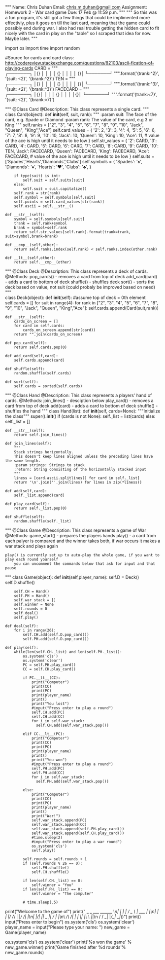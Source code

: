 """
Name: Chris Duhan
Email: chris.m.duhan@gmail.com
Assignment: Homework 2 - War card game
Due: 17 Feb @ 11:59 p.m.
"""
"""
So this was a fun program, it's still got a few things that could be implimented more effectivly, 
plus it goes on till the last card, meaning that the game could possibly end during war. I also had
real trouble getting the hidden card to fit nicely with the card in play on the "table" so I scraped
that idea for now. Maybe later.
"""

import os
import time
import random

#Source for cards and card class: http://codereview.stackexchange.com/questions/82103/ascii-fication-of-playing-cards
CARD = """\
┌───────┐
│{}     │
│       │
│   {}  │
│       │
│     {}│
└───────┘
""".format('{trank:^2}', '{suit: <2}', '{brank:^2}')
TEN = """\
┌───────┐
│{}    │
│       │
│   {}  │
│       │
│    {}│
└───────┘
""".format('{trank:^3}', '{suit: <2}', '{brank:^3}')
FACECARD = """\
┌───────┐
│{}│
│       │
│   {}  │
│       │
│{}│
└───────┘
""".format('{trank:<7}', '{suit: <2}', '{brank:>7}')

"""
@Class Card 
@Description:
    This class represents a single card. 
""" 
class Card(object):
    def __init__(self, suit, rank):
        """
        :param suit: The face of the card, e.g. Spade or Diamond
        :param rank: The value of the card, e.g 3 or King
        """
        self.ranks = ["2", "3", "4", "5", "6", "7", "8", "9", "10", "Jack", "Queen", "King","Ace"]
        self.card_values = {
            '2': 2,
            '3': 3,
            '4': 4,
            '5': 5,
            '6': 6,
            '7': 7,
            '8': 8,
            '9': 9,
            '10': 10,
            'Jack': 10,
            'Queen': 10,
            'King': 10,
            'Ace': 11,  # value of the ace is high until it needs to be low
        }
        self.str_values = {
            '2': CARD,
            '3': CARD,
            '4': CARD,
            '5': CARD,
            '6': CARD,
            '7': CARD,
            '8': CARD,
            '9': CARD,
            '10': TEN,
            'Jack': FACECARD,
            'Queen': FACECARD,
            'King': FACECARD,
            'Ace': FACECARD,  # value of the ace is high until it needs to be low
        }
        self.suits = ['Spades','Hearts','Diamonds','Clubs']
        self.symbols = {
            'Spades':   '♠',
            'Diamonds': '♦',
            'Hearts':   '♥',
            'Clubs':    '♣',
        }
        
        if type(suit) is int:
            self.suit = self.suits[suit]
        else:
            self.suit = suit.capitalize()
        self.rank = str(rank)
        self.symbol = self.symbols[self.suit]
        self.points = self.card_values[str(rank)]
        self.ascii = self.__str__()
    
    def __str__(self):
        symbol = self.symbols[self.suit]
        trank = self.rank+symbol
        brank = symbol+self.rank
        return self.str_values[self.rank].format(trank=trank, suit=symbol,brank=brank)
           
    def __cmp__(self,other):
        return self.ranks.index(self.rank) < self.ranks.index(other.rank) 
    
    def __lt__(self,other):
        return self.__cmp__(other)

"""
@Class Deck 
@Description:
    This class represents a deck of cards. 
@Methods:
    pop_cards() - removes a card from top of deck
    add_card(card) - adds a card to bottom of deck
    shuffle() - shuffles deck
    sort() - sorts the deck based on value, not suit (could probaly be improved based on need)
"""       
class Deck(object):
    def __init__(self):
        #assume top of deck = 0th element
        self.cards = []
        for suit in range(4):
            for rank in ["2", "3", "4", "5", "6", "7", "8", "9", "10", "Jack", "Queen", "King","Ace"]:
                self.cards.append(Card(suit,rank))
                
    def __str__(self):
        cards_on_screen = []
        for card in self.cards:
            cards_on_screen.append(str(card))
        return "".join(cards_on_screen)
    
    def pop_card(self):
        return self.cards.pop(0)
        
    def add_card(self,card):
        self.cards.append(card)
        
    def shuffle(self):
        random.shuffle(self.cards)
    
    def sort(self):
        self.cards = sorted(self.cards)

"""
@Class Hand 
@Description:
    This class represents a players' hand of cards. 
@Methods:
    join_lines() - desciption below
    play_card() - removes a card from top of deck
    add(card) - adds a card to bottom of deck
    shuffle() - shuffles the hand
""" 
class Hand(list):
    def __init__(self, cards=None):
        """Initialize the class"""
        super().__init__()
        if (cards is not None):
            self._list = list(cards)
        else:
            self._list = []
    
    def __str__(self):
        return self.join_lines()

    def join_lines(self):
        """
        Stack strings horizontally.
        This doesn't keep lines aligned unless the preceding lines have the same length.
        :param strings: Strings to stack
        :return: String consisting of the horizontally stacked input
        """
        liness = [card.ascii.splitlines() for card in self._list]
        return '\n'.join(''.join(lines) for lines in zip(*liness))
    
    def add(self,card):
        self._list.append(card)
    
    def play_card(self):
        return self._list.pop(0)
    
    def shuffle(self):
        random.shuffle(self._list)

"""
@Class Game 
@Description:
    This class represents a game of War
@Methods:
    game_start() - prepares the players hands
    play() - a card from each palyer is compared and the winner takes both,
        if war occurs it makes a war stack and plays again
    
    play() is currently set up to auto-play the whole game, if you want to play each round yourself
        you can uncomment the commands below that ask for input and that pause
""" 
class Game(object):
    def __init__(self,player_name):
        self.D = Deck()
        self.D.shuffle()

        self.CH = Hand()
        self.PH = Hand()
        self.war_stack = []
        self.winner = None
        self.rounds = 0
        self.deal()
        self.play()
        
    def deal(self):
        for i in range(26):
            self.CH.add(self.D.pop_card())
            self.PH.add(self.D.pop_card())
            
    def play(self):
        while(len(self.CH._list) and len(self.PH._list)):
            os.system('cls')
            os.system('clear')
            PC = self.PH.play_card()
            CC = self.CH.play_card()
            
            if PC.__lt__(CC):
                print("Computer")
                print(CC)
                print(PC)
                print(player_name)
                print()
                print("You lost")
                #input("Press enter to play a round")
                self.CH.add(PC)
                self.CH.add(CC)
                for i in self.war_stack:
                  self.CH.add(self.war_stack.pop())
                  
            elif CC.__lt__(PC):
                print("Computer")
                print(CC)
                print(PC)
                print(player_name)
                print()
                print("You won")
                #input("Press enter to play a round")
                self.PH.add(PC)
                self.PH.add(CC)
                for i in self.war_stack:
                  self.PH.add(self.war_stack.pop())
                  
            else:
                print("Computer")
                print(CC)
                print(PC)
                print(player_name)
                print()
                print("War!")
                self.war_stack.append(PC)
                self.war_stack.append(CC)
                self.war_stack.append(self.PH.play_card())
                self.war_stack.append(self.CH.play_card())
                #time.sleep(2)
                #input("Press enter to play a war round")
                os.system('cls')
                self.play()

            self.rounds = self.rounds + 1
            if (self.rounds % 26 == 0):
                self.PH.shuffle()
                self.CH.shuffle()
                
            if len(self.CH._list) == 0:
                self.winner = "You"
            if len(self.PH._list) == 0:
                self.winner = "The computer"
            
            # time.sleep(.5)

print("Welcome to the game of")
print(" _    _   ___  ______  _\n| |  | | / _ \ | ___ \| |\n| |  | |/ /_\ \| |_/ /| |\n| |/\| ||  _  ||    / | |\n\  /\  /| | | || |\ \ |_|\n \/  \/ \_| |_/\_| \_|(_)")
print()
input("Press enter to begin")
os.system('cls')
os.system('clear')
player_name = input("Please type your name: ")
new_game = Game(player_name)

os.system('cls')
os.system('clear')
print('%s won the game' % new_game.winner)
print('Game finished after %d rounds'% new_game.rounds)
